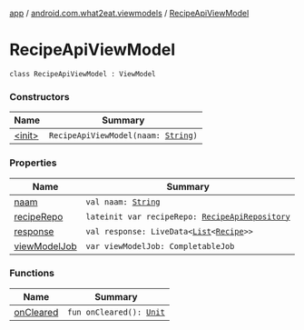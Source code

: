 [app](../../index.md) / [android.com.what2eat.viewmodels](../index.md) / [RecipeApiViewModel](./index.md)

# RecipeApiViewModel

`class RecipeApiViewModel : ViewModel`

### Constructors

| Name | Summary |
|---|---|
| [&lt;init&gt;](-init-.md) | `RecipeApiViewModel(naam: `[`String`](https://kotlinlang.org/api/latest/jvm/stdlib/kotlin/-string/index.html)`)` |

### Properties

| Name | Summary |
|---|---|
| [naam](naam.md) | `val naam: `[`String`](https://kotlinlang.org/api/latest/jvm/stdlib/kotlin/-string/index.html) |
| [recipeRepo](recipe-repo.md) | `lateinit var recipeRepo: `[`RecipeApiRepository`](../../android.com.what2eat.repositories/-recipe-api-repository/index.md) |
| [response](response.md) | `val response: LiveData<`[`List`](https://kotlinlang.org/api/latest/jvm/stdlib/kotlin.collections/-list/index.html)`<`[`Recipe`](../../android.com.what2eat.network/-recipe/index.md)`>>` |
| [viewModelJob](view-model-job.md) | `var viewModelJob: CompletableJob` |

### Functions

| Name | Summary |
|---|---|
| [onCleared](on-cleared.md) | `fun onCleared(): `[`Unit`](https://kotlinlang.org/api/latest/jvm/stdlib/kotlin/-unit/index.html) |

